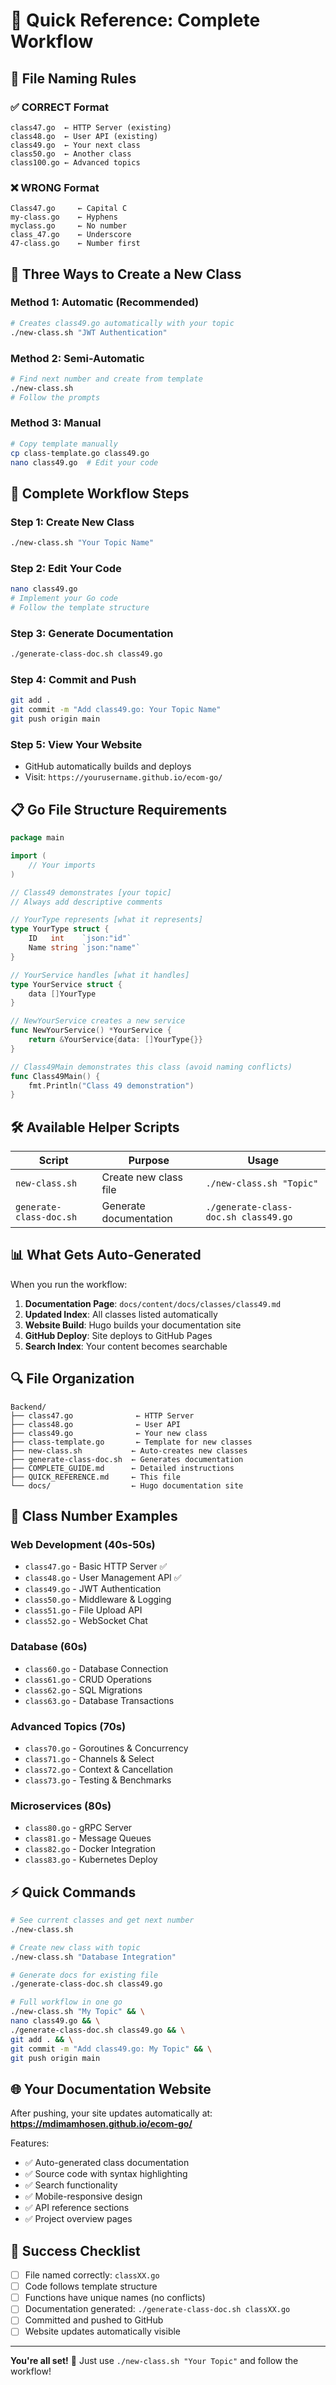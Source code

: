 # 🎯 Quick Reference: Complete Workflow

## 📁 File Naming Rules

### ✅ CORRECT Format
```
class47.go  ← HTTP Server (existing)
class48.go  ← User API (existing)  
class49.go  ← Your next class
class50.go  ← Another class
class100.go ← Advanced topics
```

### ❌ WRONG Format
```
Class47.go     ← Capital C
my-class.go    ← Hyphens
myclass.go     ← No number
class_47.go    ← Underscore
47-class.go    ← Number first
```

## 🚀 Three Ways to Create a New Class

### Method 1: Automatic (Recommended)
```bash
# Creates class49.go automatically with your topic
./new-class.sh "JWT Authentication"
```

### Method 2: Semi-Automatic
```bash
# Find next number and create from template
./new-class.sh
# Follow the prompts
```

### Method 3: Manual
```bash
# Copy template manually
cp class-template.go class49.go
nano class49.go  # Edit your code
```

## 📝 Complete Workflow Steps

### Step 1: Create New Class
```bash
./new-class.sh "Your Topic Name"
```

### Step 2: Edit Your Code
```bash
nano class49.go
# Implement your Go code
# Follow the template structure
```

### Step 3: Generate Documentation
```bash
./generate-class-doc.sh class49.go
```

### Step 4: Commit and Push
```bash
git add .
git commit -m "Add class49.go: Your Topic Name"
git push origin main
```

### Step 5: View Your Website
- GitHub automatically builds and deploys
- Visit: `https://yourusername.github.io/ecom-go/`

## 📋 Go File Structure Requirements

```go
package main

import (
    // Your imports
)

// Class49 demonstrates [your topic]
// Always add descriptive comments

// YourType represents [what it represents]
type YourType struct {
    ID   int    `json:"id"`
    Name string `json:"name"`
}

// YourService handles [what it handles]
type YourService struct {
    data []YourType
}

// NewYourService creates a new service
func NewYourService() *YourService {
    return &YourService{data: []YourType{}}
}

// Class49Main demonstrates this class (avoid naming conflicts)
func Class49Main() {
    fmt.Println("Class 49 demonstration")
}
```

## 🛠️ Available Helper Scripts

| Script | Purpose | Usage |
|--------|---------|--------|
| `new-class.sh` | Create new class file | `./new-class.sh "Topic"` |
| `generate-class-doc.sh` | Generate documentation | `./generate-class-doc.sh class49.go` |

## 📊 What Gets Auto-Generated

When you run the workflow:

1. **Documentation Page**: `docs/content/docs/classes/class49.md`
2. **Updated Index**: All classes listed automatically
3. **Website Build**: Hugo builds your documentation site
4. **GitHub Deploy**: Site deploys to GitHub Pages
5. **Search Index**: Your content becomes searchable

## 🔍 File Organization

```
Backend/
├── class47.go              ← HTTP Server
├── class48.go              ← User API
├── class49.go              ← Your new class
├── class-template.go       ← Template for new classes
├── new-class.sh           ← Auto-creates new classes
├── generate-class-doc.sh  ← Generates documentation
├── COMPLETE_GUIDE.md      ← Detailed instructions
├── QUICK_REFERENCE.md     ← This file
└── docs/                  ← Hugo documentation site
```

## 🎯 Class Number Examples

### Web Development (40s-50s)
- `class47.go` - Basic HTTP Server ✅
- `class48.go` - User Management API ✅
- `class49.go` - JWT Authentication
- `class50.go` - Middleware & Logging
- `class51.go` - File Upload API
- `class52.go` - WebSocket Chat

### Database (60s)
- `class60.go` - Database Connection
- `class61.go` - CRUD Operations
- `class62.go` - SQL Migrations
- `class63.go` - Database Transactions

### Advanced Topics (70s)
- `class70.go` - Goroutines & Concurrency
- `class71.go` - Channels & Select
- `class72.go` - Context & Cancellation
- `class73.go` - Testing & Benchmarks

### Microservices (80s)
- `class80.go` - gRPC Server
- `class81.go` - Message Queues
- `class82.go` - Docker Integration
- `class83.go` - Kubernetes Deploy

## ⚡ Quick Commands

```bash
# See current classes and get next number
./new-class.sh

# Create new class with topic
./new-class.sh "Database Integration"

# Generate docs for existing file
./generate-class-doc.sh class49.go

# Full workflow in one go
./new-class.sh "My Topic" && \
nano class49.go && \
./generate-class-doc.sh class49.go && \
git add . && \
git commit -m "Add class49.go: My Topic" && \
git push origin main
```

## 🌐 Your Documentation Website

After pushing, your site updates automatically at:
**https://mdimamhosen.github.io/ecom-go/**

Features:
- ✅ Auto-generated class documentation
- ✅ Source code with syntax highlighting  
- ✅ Search functionality
- ✅ Mobile-responsive design
- ✅ API reference sections
- ✅ Project overview pages

## 🎉 Success Checklist

- [ ] File named correctly: `classXX.go`
- [ ] Code follows template structure
- [ ] Functions have unique names (no conflicts)
- [ ] Documentation generated: `./generate-class-doc.sh classXX.go`
- [ ] Committed and pushed to GitHub
- [ ] Website updates automatically visible

---

**You're all set!** 🚀 Just use `./new-class.sh "Your Topic"` and follow the workflow!
